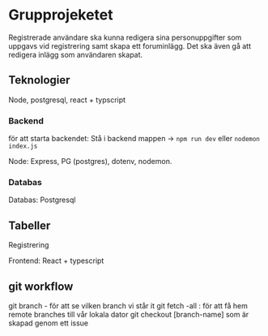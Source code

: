 # Grupprojeketet

Registrerade användare ska kunna redigera sina personuppgifter som uppgavs vid registrering samt skapa ett foruminlägg.
Det ska även gå att redigera inlägg som användaren skapat.

## Teknologier

Node, postgresql, react + typscript

### Backend

för att starta backendet: Stå i backend mappen -> `npm run dev` eller `nodemon index.js`

Node: Express, PG (postgres), dotenv, nodemon.

### Databas

Databas: Postgresql

## Tabeller

Registrering

Frontend: React + typescript

## git workflow

git branch - för att se vilken branch vi står it
git fetch -all : för att få hem remote branches till vår lokala dator
git checkout [branch-name] som är skapad genom ett issue
